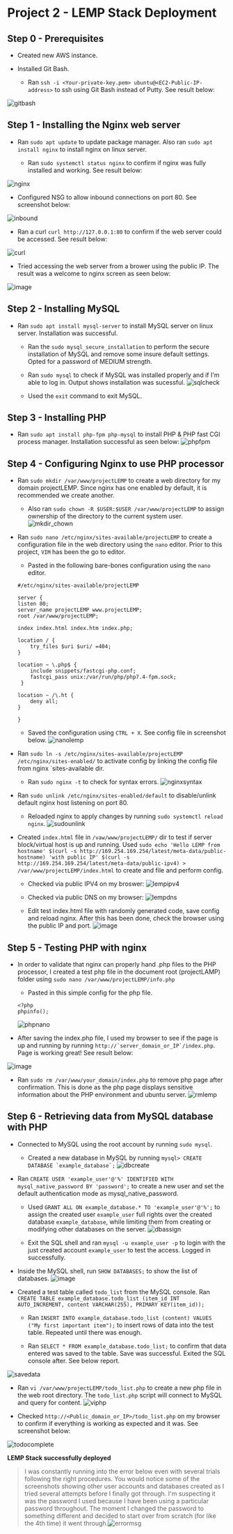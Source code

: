 # Project 2 - LEMP Stack Deployment

**Step 0 - Prerequisites**
---

- Created new AWS instance.

- Installed Git Bash.

    - Ran `ssh -i <Your-private-key.pem> ubuntu@<EC2-Public-IP-address>` to ssh using Git Bash instead of Putty. See result below:

![gitbash](images/gitbash.png)

**Step 1 - Installing the Nginx web server**
---

- Ran `sudo apt update` to update package manager. Also ran `sudo apt install nginx` to install nginx on linux server.

    - Ran `sudo systemctl status nginx` to confirm if nginx was fully installed and working. See result below:

![nginx](images/nginxrunning.png)

- Configured NSG to allow inbound connections on port 80. See screenshot below:

![inbound](images/editinbound.png)

- Ran a curl `curl http://127.0.0.1:80` to confirm if the web server could be accessed. See result below:

![curl](images/nginxcurl.png)

- Tried accessing the web server from a brower using the public IP. The result was a welcome to nginx screen as seen below:

![image](https://github.com/jaymineh/P2_LEMP_Deployment/assets/91850543/5d3d1927-cba0-4905-8422-19104cc13277)


**Step 2 - Installing MySQL**
---

- Ran `sudo apt install mysql-server` to install MySQL server on linux server. Installation was successful.

    - Ran the `sudo mysql_secure_installation` to perform the secure installation of MySQL and remove some insure default settings. Opted for a password of MEDIUM strength.

    - Ran `sudo mysql` to check if MySQL was installed properly and if I'm able to log in. Output shows installation was sucessful.
![sqlcheck](images/mysqlcheck.png)
    - Used the `exit` command to exit MySQL.

**Step 3 - Installing PHP**
---

- Ran `sudo apt install php-fpm php-mysql` to install PHP & PHP fast CGI process manager. Installation successful as seen below:
![phpfpm](images/phpfpm.png)

**Step 4 - Configuring Nginx to use PHP processor**
---

- Ran `sudo mkdir /var/www/projectLEMP` to create a web directory for my domain projectLEMP. Since nginx has one enabled by default, it is recommended we create another.
    - Also ran `sudo chown -R $USER:$USER /var/www/projectLEMP` to assign ownership of the directory to the current system user.
![mkdir_chown](images/mkdir_chown.png)

- Ran `sudo nano /etc/nginx/sites-available/projectLEMP` to create a configuration file in the web directory using the `nano` editor. Prior to this project, `VIM` has been the go to editor.

    - Pasted in the following bare-bones configuration using the `nano` editor.

    ```
    #/etc/nginx/sites-available/projectLEMP

    server {
    listen 80;
    server_name projectLEMP www.projectLEMP;
    root /var/www/projectLEMP;

    index index.html index.htm index.php;

    location / {
        try_files $uri $uri/ =404;
    }

    location ~ \.php$ {
        include snippets/fastcgi-php.conf;
        fastcgi_pass unix:/var/run/php/php7.4-fpm.sock;
     }

    location ~ /\.ht {
        deny all;
    }

    }
    ```

    - Saved the configuration using `CTRL + X`. See config file in screenshot below.
    ![nanolemp](images/nanolemp.png)

- Ran `sudo ln -s /etc/nginx/sites-available/projectLEMP /etc/nginx/sites-enabled/` to activate config by linking the config file from nginx `sites-available dir.

    - Ran `sudo nginx -t` to check for syntax errors.
![nginxsyntax](images/nginxsyntax.png)

- Ran `sudo unlink /etc/nginx/sites-enabled/default` to disable/unlink default nginx host listening on port 80.

    - Reloaded nginx to apply changes by running `sudo systemctl reload nginx`.
![sudounlink](images/sudounlink.png)

- Created `index.html` file in `/vaw/www/projectLEMP/` dir to test if server block/virtual host is up and running. Used `sudo echo 'Hello LEMP from hostname' $(curl -s http://169.254.169.254/latest/meta-data/public-hostname) 'with public IP' $(curl -s http://169.254.169.254/latest/meta-data/public-ipv4) > /var/www/projectLEMP/index.html` to create and file and perform config.

    - Checked via public IPV4 on my broswer:
![lempipv4](images/lempipv4.png)

    - Checked via public DNS on my browser:
![lempdns](images/lempdns.png)

    - Edit test index.html file with randomly generated code, save config and reload nginx. After this has been done, check the browser using the public IP and port.
![image](https://github.com/jaymineh/P2_LEMP_Deployment/assets/91850543/efcda90b-43e2-46fe-a4e0-be792bd66bfe)


**Step 5 - Testing PHP with nginx**
---

- In order to validate that nginx can properly hand .php files to the PHP processor, I created a test php file in the document root (projectLAMP) folder using `sudo nano /var/www/projectLEMP/info.php`

    - Pasted in this simple config for the php file.
    ```
    <?php
    phpinfo();
    ```
    ![phpnano](images/phpnano.png)

- After saving the index.php file, I used my browser to see if the page is up and running by running ``http://`server_domain_or_IP`/index.php``. Page is working great! See result below:

![image](https://github.com/jaymineh/P2_LEMP_Deployment/assets/91850543/015addb4-22b1-4cd4-8aab-15ec25f219f6)


- Ran `sudo rm /var/www/your_domain/index.php` to remove php page after confirmation. This is done as the php page displays sensitive information about the PHP environment and ubuntu server.
![rmlemp](images/rmlemp.png)

**Step 6 - Retrieving data from MySQL database with PHP**
---

- Connected to MySQL using the root account by running `sudo mysql`.
    - Created a new database in MySQL by running ``mysql> CREATE DATABASE `example_database`;``
![dbcreate](images/dbcreate.png)

- Ran `CREATE USER 'example_user'@'%' IDENTIFIED WITH mysql_native_password BY 'password';` to create a new user and set the default authentication mode as mysql_native_password.

    - Used `GRANT ALL ON example_database.* TO 'example_user'@'%';` to assign the created user `example_user` full rights over the created database `example_database`, while limiting them from creating or modifying other databases on the server.
![dbassign](images/dbassign.png)

    - Exit the SQL shell and ran `mysql -u example_user -p` to login with the just created account `example_user` to test the access. Logged in successfully.

- Inside the MySQL shell, run `SHOW DATABASES;` to show the list of databases.
![image](https://github.com/jaymineh/P2_LEMP_Deployment/assets/91850543/15ddb49b-247f-4893-8723-64ad34b7a314)


- Created a test table called `todo_list` from the MySQL console. Ran `CREATE TABLE example_database.todo_list (item_id INT AUTO_INCREMENT, content VARCHAR(255), PRIMARY KEY(item_id));`

    - Ran `INSERT INTO example_database.todo_list (content) VALUES ("My first important item");` to insert rows of data into the test table. Repeated until there was enough.

    - Ran `SELECT * FROM example_database.todo_list;` to confirm that data entered was saved to the table. Save was successful. Exited the SQL console after. See below report.

![savedata](images/savedata.png)

- Ran `vi /var/www/projectLEMP/todo_list.php` to create a new php file in the web root directory. The `todo_list.php` script will connect to MySQL and query for content.
![viphp](images/viphp.png)

- Checked `http://<Public_domain_or_IP>/todo_list.php` on my browser to confirm if everything is working as expected and it was. See screenshot below:

![todocomplete](images/list.png)

**LEMP Stack successfully deployed**

>I was constantly running into the error below even with several trials following the right procedures. You would notice some of the screenshots showing other user accounts and databases created as I tried several attempts before I finally got through. I'm suspecting it was the password I used because I have been using a particular password throughout. The moment I changed the password to something different and decided to start over from scratch (for like the 4th time) it went through.![errormsg](images/errormsg.png)






